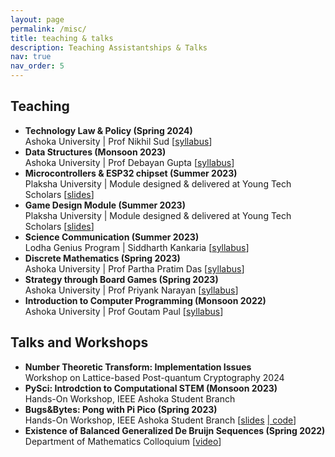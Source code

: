 ```yaml
---
layout: page
permalink: /misc/
title: teaching & talks
description: Teaching Assistantships & Talks
nav: true
nav_order: 5
---
```


## Teaching

- **Technology Law & Policy (Spring 2024)**<br/>
  Ashoka University | Prof Nikhil Sud [[syllabus](../assets/pdf/techlaw.pdf)]
- **Data Structures (Monsoon 2023)**<br/>
  Ashoka University | Prof Debayan Gupta [[syllabus](../assets/pdf/DataStructures.pdf)] 
- **Microcontrollers & ESP32 chipset (Summer 2023)**<br/>
  Plaksha University | Module designed & delivered at Young Tech Scholars [[slides](../assets/pdf/Microcontroller.pdf)]
- **Game Design Module (Summer 2023)**<br/>
  Plaksha University | Module designed & delivered at Young Tech Scholars [[slides](../assets/pdf/GameDesign.pdf)]
- **Science Communication (Summer 2023)**<br/>
  Lodha Genius Program | Siddharth Kankaria [[syllabus](../assets/pdf/ScienceComm.pdf)] 
- **Discrete Mathematics (Spring 2023)**<br/>
  Ashoka University | Prof Partha Pratim Das [[syllabus](../assets/pdf/DiscreteMathematics.pdf)] 
- **Strategy through Board Games (Spring 2023)**<br/>
  Ashoka University | Prof Priyank Narayan [[syllabus](../assets/pdf/STBG.pdf)] 
- **Introduction to Computer Programming (Monsoon 2022)**<br/>
  Ashoka University | Prof Goutam Paul [[syllabus](../assets/pdf/ICP.pdf)] 

## Talks and Workshops

- **Number Theoretic Transform: Implementation Issues**<br/>
  Workshop on Lattice-based Post-quantum Cryptography 2024
- **PySci: Introdction to Computational STEM (Monsoon 2023)**<br/>
  Hands-On Workshop, IEEE Ashoka Student Branch
- **Bugs&Bytes: Pong with Pi Pico (Spring 2023)**<br/>
  Hands-On Workshop, IEEE Ashoka Student Branch [[slides](../assets/pdf/PiPong.pdf) [| code](https://github.com/bhumikamittal7/Python-Projects/blob/main/picopong.py)]
- **Existence of Balanced Generalized De Bruijn Sequences (Spring 2022)**<br/>
  Department of Mathematics Colloquium [[video](https://www.youtube.com/watch?v=loDKHJ98rWM&list=PLaTCrA79FLSxwfBlJCTS9-YKd7N7h9Ejl)]
